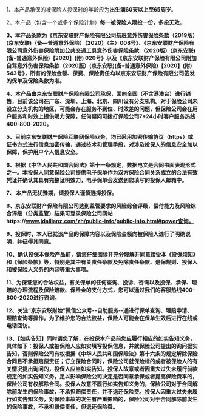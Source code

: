 
1、本产品承保的被保险人投保时的年龄应为**出生满60天以上至65周岁**。

2、本产品（包含一个或多个保险计划）**每一被保险人限投一份，多投无效**。

**3、本产品条款为《京东安联财产保险有限公司航班意外伤害保险条款（2019版）(京东安联)（备—普通意外保险）【2020】（主）008号》、《京东安联财产保险有限公司意外伤害保险附加公共交通工具意外伤害保险条款 （2020版）(京东安联)(备-普通意外保险)【2020】(附) 020号》以及《京东安联财产保险有限公司附加自驾意外伤害保险条款（2020版）(京东安联)(备-普通意外保险)【2020】(附) 543号》，所有的保险金额、保费、保险责任均以京东安联财产保险有限公司签发的保单及保险条款为准。**

**4、本产品由京东安联财产保险有限公司承保，面向全国（不含港澳台）进行销售，目前该公司在广东、深圳、上海、北京、四川设有分支机构。对于保险公司未设立分支机构的地区，可能会存在服务不到位、时效差的问题，但保险公司会在用户服务和时效上提供竭力保障，任何疑问可拨打保险公司7*24小时客户服务热线400-800-2020。**

**5、目前京东安联财产保险互联网保险业务，均已采用加密传输协议（https）或证书方式进行信息加密传输，通过技术和管理手段，对涉及投保人的信息安全加以保障，保护用户个人信息安全。**

**6、根据《中华人民共和国合同法》第十一条规定，数据电文是合同书面表现形式之一。本投保人同意保险公司提供电子保单作为双方保险合同关系成立的合法有效凭证并确认其具有完整证明效力，电子保单会发送到您填写的投保人邮箱中。**

**7、 本产品无犹豫期，请投保人谨慎选择投保。**

**8、京东安联财产保险有限公司达到监管要求的风险综合评级，偿付能力及风险综合评级（分类监管）结果可登录保险公司网站https://www.jdallianz.com/zh/public-info/public-info.html#power查询。**

**9、投保时，本人已就该产品的保障内容以及保险金额向被保险人进行了明确说明，并征得其同意。**

**10、确认投保本保险产品前，请您仔细阅读并充分理解并同意接受本《投保须知》和《保险条款》等，特别是其中有关责任条款及免除责任条款、退保规则、投保人和被保险人义务的内容等重大事项。**

**11、为保证您的合法权益，有关保单的任何查询、投诉、咨询以及投保、承保、理赔的办理流程及保险赔款、保险金的支付方式，您可以通过我们的客服热线400-800-2020进行咨询。**

**12、关注“京东安联财险”微信公众号--自助服务--通进行保单查询、理赔申请、理赔查询等操作。为了维护您的合法权益，保险人可能会在保单生效后进行在线或电话回访。**

**13、【如实告知】同时请您了解，在投保本产品前您应履行相应的如实告知义务，具体如下：投保人或被保险人应如实填写投保信息，并就保险公司提出的询问据实告知，否则保险公司有权根据《中华人民共和国保险法》第十六条的规定解除保险合同且不承担赔偿责任；订立保险合同时，保险公司就保险标的或者被保险人的有关情况提出询问的，投保人应当如实告知。投保人故意或者因重大过失未履行前款规定的如实告知义务，足以影响保险公司决定是否同意承保或者提高保险费率的，保险公司有权解除合同。投保人故意不履行如实告知义务的，保险公司对于合同解除前发生的保险事故，不承担赔偿责任，并不退还保险费。投保人因重大过失未履行如实告知义务，对保险事故的发生有严重影响的，保险公司对于合同解除前发生的保险事故，不承担赔偿责任，但退还保险费。**